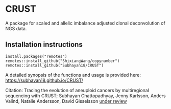 # CRUST
A package for scaled and allelic imbalance adjusted clonal deconvolution of NGS data.

## Installation instructions

```{r, eval=FALSE, echo=TRUE}
install.packages("remotes")
remotes::install_github("ShixiangWang/copynumber")
remotes::install_github("Subhayan18/CRUST")
```

A detailed synopsis of the functions and usage is provided here: https://subhayan18.github.io/CRUST/

Citation: Tracing the evolution of aneuploid cancers by multiregional sequencing with CRUST; 
Subhayan Chattopadhyay, Jenny Karlsson, Anders Valind, Natalie Andersson, David Gisselsson [under review](https://doi.org/10.1101/2020.11.11.376467)